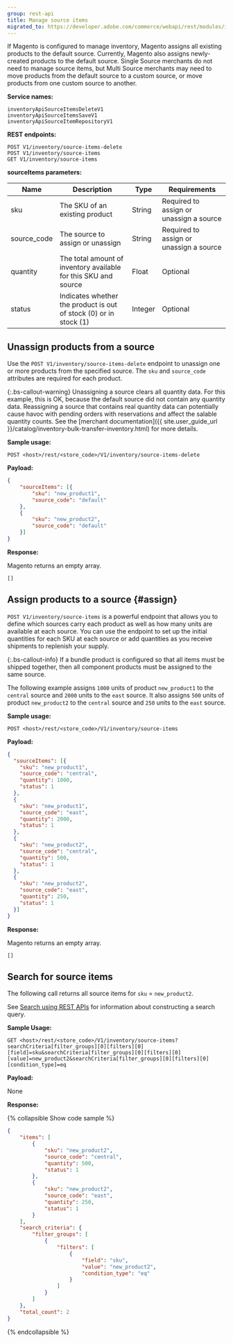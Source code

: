 ```yaml
---
group: rest-api
title: Manage source items
migrated_to: https://developer.adobe.com/commerce/webapi/rest/modules/inventory/manage-source-items/
---
```


If Magento is configured to manage inventory, Magento assigns all existing products to the default source. Currently, Magento also assigns newly-created products to the default source. Single Source merchants do not need to manage source items, but Multi Source merchants may need to move products from the default source to a custom source, or move products from one custom source to another.

**Service names:**

```http
inventoryApiSourceItemsDeleteV1
inventoryApiSourceItemsSaveV1
inventoryApiSourceItemRepositoryV1
```

**REST endpoints:**

```http
POST V1/inventory/source-items-delete
POST V1/inventory/source-items
GET V1/inventory/source-items
```

**sourceItems parameters:**

Name | Description | Type | Requirements
--- | --- | --- | ---
sku | The SKU of an existing product | String | Required to assign or unassign a source
source_code | The source to assign or unassign | String | Required to assign or unassign a source
quantity | The total amount of inventory available for this SKU and source | Float | Optional
status |  Indicates whether the product is out of stock (0) or in stock (1) | Integer | Optional

## Unassign products from a source

Use the `POST V1/inventory/source-items-delete` endpoint to unassign one or more products from the specified source. The `sku` and `source_code` attributes are required for each product.

{:.bs-callout-warning}
Unassigning a source clears all quantity data. For this example, this is OK, because the default source did not contain any quantity data. Reassigning a source that contains real quantity data can potentially cause havoc with pending orders with reservations and affect the salable quantity counts. See the [merchant documentation]({{ site.user_guide_url }}/catalog/inventory-bulk-transfer-inventory.html) for more details.

**Sample usage:**

`POST <host>/rest/<store_code>/V1/inventory/source-items-delete`

**Payload:**

```json
{
    "sourceItems": [{
        "sku": "new_product1",
        "source_code": "default"
    },
    {
        "sku": "new_product2",
        "source_code": "default"
    }]
}
```

**Response:**

Magento returns an empty array.

`[]`

## Assign products to a source {#assign}

`POST V1/inventory/source-items` is a powerful endpoint that allows you to define which sources carry each product as well as how many units are available at each source. You can use the endpoint to set up the initial quantities for each SKU at each source or add quantities as you receive shipments to replenish your supply.

{:.bs-callout-info}
If a bundle product is configured so that all items must be shipped together, then all component products must be assigned to the same source.

The following example assigns `1000` units of product `new_product1` to the `central` source and `2000` units to the `east` source. It also assigns `500` units of product `new_product2` to the `central` source and `250` units to the `east` source.

**Sample usage:**

`POST <host>/rest/<store_code>/V1/inventory/source-items`

**Payload:**

```json
{
  "sourceItems": [{
    "sku": "new_product1",
    "source_code": "central",
    "quantity": 1000,
    "status": 1
  },
  {
    "sku": "new_product1",
    "source_code": "east",
    "quantity": 2000,
    "status": 1
  },
  {
    "sku": "new_product2",
    "source_code": "central",
    "quantity": 500,
    "status": 1
  },
  {
    "sku": "new_product2",
    "source_code": "east",
    "quantity": 250,
    "status": 1
  }]
}
```

**Response:**

Magento returns an empty array.

`[]`

## Search for source items

The following call returns all source items for `sku` = `new_product2`.

See [Search using REST APIs](https://developer.adobe.com/commerce/webapi/rest/performing-searches.html) for information about constructing a search query.

**Sample Usage:**

`GET <host>/rest/<store_code>/V1/inventory/source-items?searchCriteria[filter_groups][0][filters][0][field]=sku&searchCriteria[filter_groups][0][filters][0][value]=new_product2&searchCriteria[filter_groups][0][filters][0][condition_type]=eq`

**Payload:**

None

**Response:**

{% collapsible Show code sample %}

```json
{
    "items": [
        {
            "sku": "new_product2",
            "source_code": "central",
            "quantity": 500,
            "status": 1
        },
        {
            "sku": "new_product2",
            "source_code": "east",
            "quantity": 250,
            "status": 1
        }
    ],
    "search_criteria": {
        "filter_groups": [
            {
                "filters": [
                    {
                        "field": "sku",
                        "value": "new_product2",
                        "condition_type": "eq"
                    }
                ]
            }
        ]
    },
    "total_count": 2
}
```

{% endcollapsible %}

